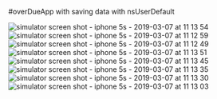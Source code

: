 #overDueApp
with saving data with nsUserDefault

![simulator screen shot - iphone 5s - 2019-03-07 at 11 13 54](https://user-images.githubusercontent.com/26598531/53945669-c38ed500-40ca-11e9-9313-0d30090049f2.png)
![simulator screen shot - iphone 5s - 2019-03-07 at 11 12 59](https://user-images.githubusercontent.com/26598531/53945670-c38ed500-40ca-11e9-876f-e7fed83e5a2f.png)
![simulator screen shot - iphone 5s - 2019-03-07 at 11 12 49](https://user-images.githubusercontent.com/26598531/53945672-c38ed500-40ca-11e9-9fe8-8fe110f82fa4.png)
![simulator screen shot - iphone 5s - 2019-03-07 at 11 13 51](https://user-images.githubusercontent.com/26598531/53945673-c4276b80-40ca-11e9-91de-94c53c816b8b.png)
![simulator screen shot - iphone 5s - 2019-03-07 at 11 13 45](https://user-images.githubusercontent.com/26598531/53945674-c4276b80-40ca-11e9-8074-997c27f289af.png)
![simulator screen shot - iphone 5s - 2019-03-07 at 11 13 35](https://user-images.githubusercontent.com/26598531/53945675-c4c00200-40ca-11e9-89e2-5b00b8ed05db.png)
![simulator screen shot - iphone 5s - 2019-03-07 at 11 13 30](https://user-images.githubusercontent.com/26598531/53945676-c4c00200-40ca-11e9-8a95-d3186d43de4a.png)
![simulator screen shot - iphone 5s - 2019-03-07 at 11 13 03](https://user-images.githubusercontent.com/26598531/53945677-c4c00200-40ca-11e9-8b1d-61e2e5d68dbf.png)
